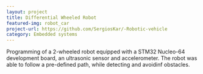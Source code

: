 ```yaml
---
layout: project
title: Differential Wheeled Robot
featured-img: robot_car
project-url: https://github.com/SergiosKar/-Robotic-vehicle
category: Embedded systems
---
```


Programming of a 2-wheeled robot equipped with a STM32 Nucleo-64 development board, an ultrasonic sensor and accelerometer.
The robot was able to follow a pre-defined path, while detecting and avoidinf obstacles.

